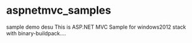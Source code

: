 # aspnetmvc_samples
sample demo desu
This is ASP.NET MVC Sample for windows2012 stack with binary-buildpack....
